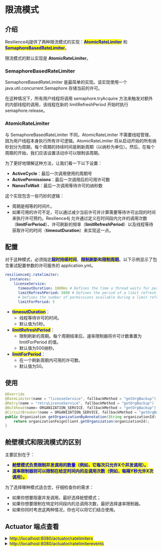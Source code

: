 # 限流模式

## 介绍

Resilience4j提供了两种限流模式的实现：<mark style="color:blue;">**AtomicRateLimiter**</mark> 和 <mark style="color:blue;">**SemaphoreBasedRateLimiter**</mark>。

限流模式的默认实现是 **AtomicRateLimiter**。

### **SemaphoreBasedRateLimiter**

SemaphoreBasedRateLimiter 是最简单的实现。该实现使用一个 java.util.concurrent.Semaphore 存储当前的许可。

在这种情况下，所有用户线程将调用 semaphore.tryAcquire 方法来触发对额外的内部线程的调用，该线程在新的 limitRefreshPeriod 开始时执行 semaphore.release。

### **AtomicRateLimiter**&#x20;

与 SemaphoreBasedRateLimiter 不同，AtomicRateLimiter 不需要线程管理，因为用户线程本身执行所有许可逻辑。AtomicRateLimiter 将从启动开始的所有纳秒划分为周期，每个周期的持续时间是刷新周期（以纳秒为单位）。然后，在每个周期的开始，我们应该设置活动许可以限制该周期。

为了更好地理解这种方法，让我们看一下以下设置：

* **ActiveCycle**：最后一次调用使用的周期号
* **ActivePermissions**：最后一次调用后的可用许可数
* **NanosToWait**：最后一次调用等待许可的纳秒数

这个实现包含一些巧妙的逻辑：

* 周期是相等的时间片。
* 如果可用的许可不足，可以通过减少当前许可并计算需要等待许可出现的时间来执行许可预约。Resilience4j 允许通过定义在时间段内允许的调用次数（**limitForPeriod**）、许可刷新的频率（**limitRefreshPeriod**）以及线程等待获取许可的时间（**timeoutDuration**）来实现这一点。

## 配置

对于这种模式，必须指定<mark style="color:blue;">**超时持续时间**</mark>、<mark style="color:blue;">**限制刷新**</mark>**和**<mark style="color:blue;">**限制周期**</mark>。以下示例显示了包含重试配置参数的许可服务的 application.yml。

```yaml
resilience4j.ratelimiter:
  instances:
    licenseService:
      timeoutDuration: 1000ms # Defines the time a thread waits for permission
      limitRefreshPeriod: 5000 # Defines the period of a limit refresh
      # Defines the number of permissions available during a limit refresh period
      limitForPeriod: 5
```

* <mark style="color:blue;">**timeoutDuration**</mark>：
  * 线程等待许可的时间。
  * 默认值为5秒。
* <mark style="color:blue;">**limitRefreshPeriod**</mark>：
  * 限制刷新的周期。每个周期结束后，速率限制器将许可计数重置为 limitForPeriod 的值。
  * 默认值为500纳秒。
* <mark style="color:blue;">**limitForPeriod**</mark>：
  * 在一个刷新周期内可用的许可数。
  * 默认值为50。

## 使用

```java
@Override
@RateLimiter(name = "licenseService", fallbackMethod = "getOrgBackup")
@Retry(name = "retryLicenseService", fallbackMethod = "getOrgBackup")
@Bulkhead(name= ORGANIZATION_SERVICE, fallbackMethod = "getOrgBackup")
@CircuitBreaker(name = ORGANIZATION_SERVICE, fallbackMethod = "getOrgBackup")
public Organization getOrganizationByAnnotation(String organizationId) {
    return organizationFeignClient.getOrganization(organizationId);
}
```

## 舱壁模式和限流模式的区别

主要区别在于：

* <mark style="color:blue;">**舱壁模式负责限制并发调用的数量（例如，它每次只允许X个并发调用）。**</mark>
* <mark style="color:blue;">**速率限制器则可以限制在给定时间内的总调用次数（例如，每隔Y秒允许X次调用）。**</mark>

为了选择哪种模式适合您，仔细检查你的需求：

* 如果你想要阻塞并发调用，最好选择舱壁模式；
* 如果你想要限制在特定时间段内的总调用次数，最好选择速率限制器。
* 如果你同时考虑这两种情况，你也可以将它们结合使用。

## Actuator 端点查看

<details>

<summary><mark style="color:blue;">http://localhost:8080/actuator/ratelimiters</mark></summary>

```json
{
    "rateLimiters": [
        "licenseService"
    ]
}
```

</details>

<details>

<summary><mark style="color:blue;">http://localhost:8080/actuator/ratelimiterevents</mark></summary>



</details>
